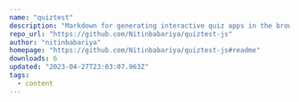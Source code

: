 ```yaml
---
name: "quiztest"
description: "Markdown for generating interactive quiz apps in the browser."
repo_url: "https://github.com/Nitinbabariya/quiztest-js"
author: "nitinbabariya"
homepage: "https://github.com/Nitinbabariya/quiztest-js#readme"
downloads: 6
updated: "2023-04-27T23:03:07.963Z"
tags: 
  - content
---
```

